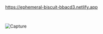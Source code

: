https://ephemeral-biscuit-bbacd3.netlify.app

<br>

![Capture](https://user-images.githubusercontent.com/98216725/191110156-e9014290-ab63-495c-a348-9448ec0953eb.PNG)
